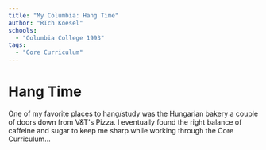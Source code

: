 ```yaml
---
title: "My Columbia: Hang Time"
author: "RIch Koesel"
schools:
  - "Columbia College 1993"
tags:
  - "Core Curriculum"
---
```


# Hang Time

One of my favorite places to hang/study was the Hungarian bakery a couple of doors down from V&T's Pizza.  I eventually found the right balance of caffeine and sugar to keep me sharp while working through the Core Curriculum...
